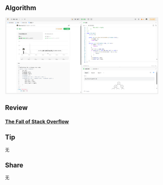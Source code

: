## Algorithm

![leetcode](../../images/temp/nanyu-2023-11-20-lc.png)

## Review

### **[The Fall of Stack Overflow](https://bootcamp.uxdesign.cc/the-fall-of-stack-overflow-fde10c0bab4e)**

## Tip

无

## Share

无